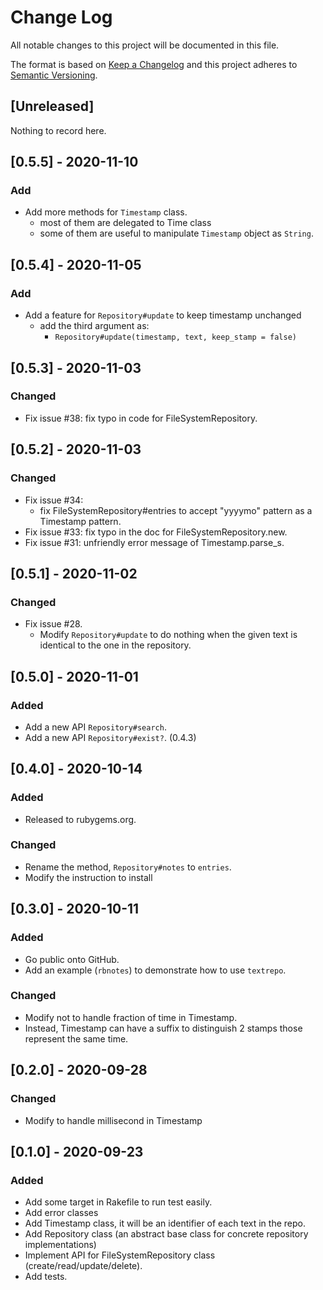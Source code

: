 # Change Log
All notable changes to this project will be documented in this file.

The format is based on [Keep a Changelog](https://keepachangelog.com/)
and this project adheres to [Semantic Versioning](https://semver.org/).

## [Unreleased]
Nothing to record here.

## [0.5.5] - 2020-11-10
### Add
- Add more methods for `Timestamp` class.
  - most of them are delegated to Time class
  - some of them are useful to manipulate `Timestamp` object as
    `String`.

## [0.5.4] - 2020-11-05
### Add
- Add a feature for `Repository#update` to keep timestamp unchanged
  - add the third argument as:
    - `Repository#update(timestamp, text, keep_stamp = false)`

## [0.5.3] - 2020-11-03
### Changed
- Fix issue #38: fix typo in code for FileSystemRepository.

## [0.5.2] - 2020-11-03
### Changed
- Fix issue #34:
  - fix FileSystemRepository#entries to accept "yyyymo" pattern as a
    Timestamp pattern.
- Fix issue #33: fix typo in the doc for FileSystemRepository.new.
- Fix issue #31: unfriendly error message of Timestamp.parse_s.

## [0.5.1] - 2020-11-02
### Changed
- Fix issue #28.
  - Modify `Repository#update` to do nothing when the given text is
    identical to the one in the repository.

## [0.5.0] - 2020-11-01
### Added
- Add a new API `Repository#search`.
- Add a new API `Repository#exist?`. (0.4.3)

## [0.4.0] - 2020-10-14
### Added
- Released to rubygems.org.

### Changed
- Rename the method, `Repository#notes` to `entries`.
- Modify the instruction to install

## [0.3.0] - 2020-10-11
### Added
- Go public onto GitHub.
- Add an example (`rbnotes`) to demonstrate how to use `textrepo`.

### Changed
- Modify not to handle fraction of time in Timestamp.
- Instead, Timestamp can have a suffix to distinguish 2 stamps those
  represent the same time.

## [0.2.0] - 2020-09-28
### Changed
- Modify to handle millisecond in Timestamp

## [0.1.0] - 2020-09-23
### Added
- Add some target in Rakefile to run test easily.
- Add error classes
- Add Timestamp class, it will be an identifier of each text in the repo.
- Add Repository class (an abstract base class for concrete repository
  implementations)
- Implement API for FileSystemRepository class (create/read/update/delete).
- Add tests.
